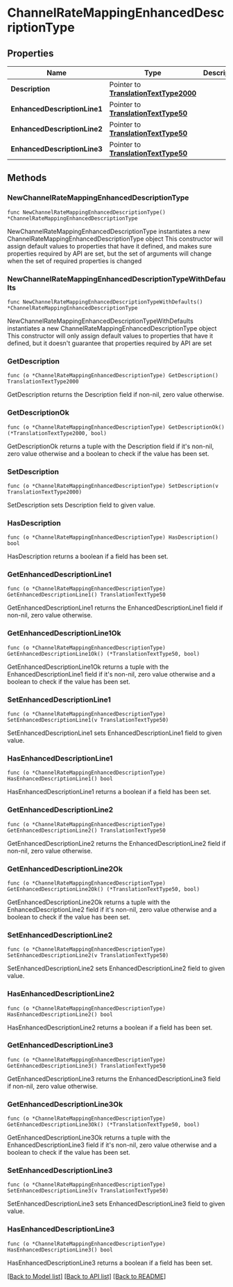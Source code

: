 # ChannelRateMappingEnhancedDescriptionType

## Properties

Name | Type | Description | Notes
------------ | ------------- | ------------- | -------------
**Description** | Pointer to [**TranslationTextType2000**](TranslationTextType2000.md) |  | [optional] 
**EnhancedDescriptionLine1** | Pointer to [**TranslationTextType50**](TranslationTextType50.md) |  | [optional] 
**EnhancedDescriptionLine2** | Pointer to [**TranslationTextType50**](TranslationTextType50.md) |  | [optional] 
**EnhancedDescriptionLine3** | Pointer to [**TranslationTextType50**](TranslationTextType50.md) |  | [optional] 

## Methods

### NewChannelRateMappingEnhancedDescriptionType

`func NewChannelRateMappingEnhancedDescriptionType() *ChannelRateMappingEnhancedDescriptionType`

NewChannelRateMappingEnhancedDescriptionType instantiates a new ChannelRateMappingEnhancedDescriptionType object
This constructor will assign default values to properties that have it defined,
and makes sure properties required by API are set, but the set of arguments
will change when the set of required properties is changed

### NewChannelRateMappingEnhancedDescriptionTypeWithDefaults

`func NewChannelRateMappingEnhancedDescriptionTypeWithDefaults() *ChannelRateMappingEnhancedDescriptionType`

NewChannelRateMappingEnhancedDescriptionTypeWithDefaults instantiates a new ChannelRateMappingEnhancedDescriptionType object
This constructor will only assign default values to properties that have it defined,
but it doesn't guarantee that properties required by API are set

### GetDescription

`func (o *ChannelRateMappingEnhancedDescriptionType) GetDescription() TranslationTextType2000`

GetDescription returns the Description field if non-nil, zero value otherwise.

### GetDescriptionOk

`func (o *ChannelRateMappingEnhancedDescriptionType) GetDescriptionOk() (*TranslationTextType2000, bool)`

GetDescriptionOk returns a tuple with the Description field if it's non-nil, zero value otherwise
and a boolean to check if the value has been set.

### SetDescription

`func (o *ChannelRateMappingEnhancedDescriptionType) SetDescription(v TranslationTextType2000)`

SetDescription sets Description field to given value.

### HasDescription

`func (o *ChannelRateMappingEnhancedDescriptionType) HasDescription() bool`

HasDescription returns a boolean if a field has been set.

### GetEnhancedDescriptionLine1

`func (o *ChannelRateMappingEnhancedDescriptionType) GetEnhancedDescriptionLine1() TranslationTextType50`

GetEnhancedDescriptionLine1 returns the EnhancedDescriptionLine1 field if non-nil, zero value otherwise.

### GetEnhancedDescriptionLine1Ok

`func (o *ChannelRateMappingEnhancedDescriptionType) GetEnhancedDescriptionLine1Ok() (*TranslationTextType50, bool)`

GetEnhancedDescriptionLine1Ok returns a tuple with the EnhancedDescriptionLine1 field if it's non-nil, zero value otherwise
and a boolean to check if the value has been set.

### SetEnhancedDescriptionLine1

`func (o *ChannelRateMappingEnhancedDescriptionType) SetEnhancedDescriptionLine1(v TranslationTextType50)`

SetEnhancedDescriptionLine1 sets EnhancedDescriptionLine1 field to given value.

### HasEnhancedDescriptionLine1

`func (o *ChannelRateMappingEnhancedDescriptionType) HasEnhancedDescriptionLine1() bool`

HasEnhancedDescriptionLine1 returns a boolean if a field has been set.

### GetEnhancedDescriptionLine2

`func (o *ChannelRateMappingEnhancedDescriptionType) GetEnhancedDescriptionLine2() TranslationTextType50`

GetEnhancedDescriptionLine2 returns the EnhancedDescriptionLine2 field if non-nil, zero value otherwise.

### GetEnhancedDescriptionLine2Ok

`func (o *ChannelRateMappingEnhancedDescriptionType) GetEnhancedDescriptionLine2Ok() (*TranslationTextType50, bool)`

GetEnhancedDescriptionLine2Ok returns a tuple with the EnhancedDescriptionLine2 field if it's non-nil, zero value otherwise
and a boolean to check if the value has been set.

### SetEnhancedDescriptionLine2

`func (o *ChannelRateMappingEnhancedDescriptionType) SetEnhancedDescriptionLine2(v TranslationTextType50)`

SetEnhancedDescriptionLine2 sets EnhancedDescriptionLine2 field to given value.

### HasEnhancedDescriptionLine2

`func (o *ChannelRateMappingEnhancedDescriptionType) HasEnhancedDescriptionLine2() bool`

HasEnhancedDescriptionLine2 returns a boolean if a field has been set.

### GetEnhancedDescriptionLine3

`func (o *ChannelRateMappingEnhancedDescriptionType) GetEnhancedDescriptionLine3() TranslationTextType50`

GetEnhancedDescriptionLine3 returns the EnhancedDescriptionLine3 field if non-nil, zero value otherwise.

### GetEnhancedDescriptionLine3Ok

`func (o *ChannelRateMappingEnhancedDescriptionType) GetEnhancedDescriptionLine3Ok() (*TranslationTextType50, bool)`

GetEnhancedDescriptionLine3Ok returns a tuple with the EnhancedDescriptionLine3 field if it's non-nil, zero value otherwise
and a boolean to check if the value has been set.

### SetEnhancedDescriptionLine3

`func (o *ChannelRateMappingEnhancedDescriptionType) SetEnhancedDescriptionLine3(v TranslationTextType50)`

SetEnhancedDescriptionLine3 sets EnhancedDescriptionLine3 field to given value.

### HasEnhancedDescriptionLine3

`func (o *ChannelRateMappingEnhancedDescriptionType) HasEnhancedDescriptionLine3() bool`

HasEnhancedDescriptionLine3 returns a boolean if a field has been set.


[[Back to Model list]](../README.md#documentation-for-models) [[Back to API list]](../README.md#documentation-for-api-endpoints) [[Back to README]](../README.md)


